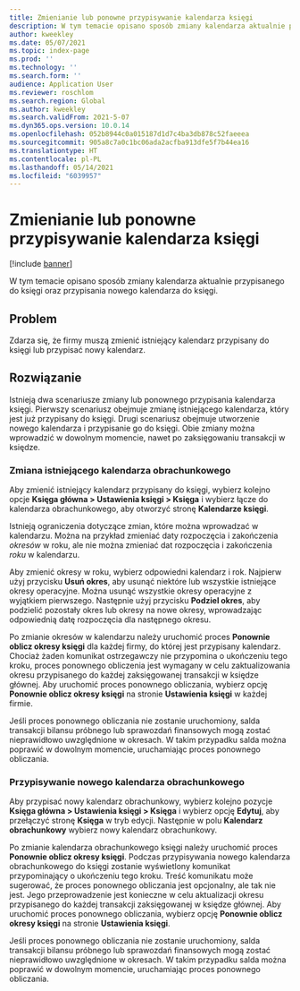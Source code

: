 ```yaml
---
title: Zmienianie lub ponowne przypisywanie kalendarza księgi
description: W tym temacie opisano sposób zmiany kalendarza aktualnie przypisanego do księgi oraz przypisania nowego kalendarza do księgi.
author: kweekley
ms.date: 05/07/2021
ms.topic: index-page
ms.prod: ''
ms.technology: ''
ms.search.form: ''
audience: Application User
ms.reviewer: roschlom
ms.search.region: Global
ms.author: kweekley
ms.search.validFrom: 2021-5-07
ms.dyn365.ops.version: 10.0.14
ms.openlocfilehash: 052b8944c0a015187d1d7c4ba3db878c52faeeea
ms.sourcegitcommit: 905a8c7a0c1bc06ada2acfba913dfe5f7b44ea16
ms.translationtype: HT
ms.contentlocale: pl-PL
ms.lasthandoff: 05/14/2021
ms.locfileid: "6039957"
---
```

# <a name="change-or-reassign-a-ledger-calendar"></a>Zmienianie lub ponowne przypisywanie kalendarza księgi

[!include [banner](../includes/banner.md)]

W tym temacie opisano sposób zmiany kalendarza aktualnie przypisanego do księgi oraz przypisania nowego kalendarza do księgi.

## <a name="issue"></a>Problem

Zdarza się, że firmy muszą zmienić istniejący kalendarz przypisany do księgi lub przypisać nowy kalendarz.

## <a name="resolution"></a>Rozwiązanie

Istnieją dwa scenariusze zmiany lub ponownego przypisania kalendarza księgi. Pierwszy scenariusz obejmuje zmianę istniejącego kalendarza, który jest już przypisany do księgi. Drugi scenariusz obejmuje utworzenie nowego kalendarza i przypisanie go do księgi. Obie zmiany można wprowadzić w dowolnym momencie, nawet po zaksięgowaniu transakcji w księdze.

### <a name="change-an-existing-fiscal-calendar"></a>Zmiana istniejącego kalendarza obrachunkowego

Aby zmienić istniejący kalendarz przypisany do księgi, wybierz kolejno opcje **Księga główna \> Ustawienia księgi \> Księga** i wybierz łącze do kalendarza obrachunkowego, aby otworzyć stronę **Kalendarze księgi**.

Istnieją ograniczenia dotyczące zmian, które można wprowadzać w kalendarzu. Można na przykład zmieniać daty rozpoczęcia i zakończenia *okresów* w roku, ale nie można zmieniać dat rozpoczęcia i zakończenia *roku* w kalendarzu.

Aby zmienić okresy w roku, wybierz odpowiedni kalendarz i rok. Najpierw użyj przycisku **Usuń okres**, aby usunąć niektóre lub wszystkie istniejące okresy operacyjne. Można usunąć wszystkie okresy operacyjne z wyjątkiem pierwszego. Następnie użyj przycisku **Podziel okres**, aby podzielić pozostały okres lub okresy na nowe okresy, wprowadzając odpowiednią datę rozpoczęcia dla następnego okresu.

Po zmianie okresów w kalendarzu należy uruchomić proces **Ponownie oblicz okresy księgi** dla każdej firmy, do której jest przypisany kalendarz. Chociaż żaden komunikat ostrzegawczy nie przypomina o ukończeniu tego kroku, proces ponownego obliczenia jest wymagany w celu zaktualizowania okresu przypisanego do każdej zaksięgowanej transakcji w księdze głównej. Aby uruchomić proces ponownego obliczania, wybierz opcję **Ponownie oblicz okresy księgi** na stronie **Ustawienia księgi** w każdej firmie.

Jeśli proces ponownego obliczania nie zostanie uruchomiony, salda transakcji bilansu próbnego lub sprawozdań finansowych mogą zostać nieprawidłowo uwzględnione w okresach. W takim przypadku salda można poprawić w dowolnym momencie, uruchamiając proces ponownego obliczania.

### <a name="assign-a-new-fiscal-calendar"></a>Przypisywanie nowego kalendarza obrachunkowego

Aby przypisać nowy kalendarz obrachunkowy, wybierz kolejno pozycje **Księga główna \> Ustawienia księgi \> Księga** i wybierz opcję **Edytuj**, aby przełączyć stronę **Księga** w tryb edycji. Następnie w polu **Kalendarz obrachunkowy** wybierz nowy kalendarz obrachunkowy.

Po zmianie kalendarza obrachunkowego księgi należy uruchomić proces **Ponownie oblicz okresy księgi**. Podczas przypisywania nowego kalendarza obrachunkowego do księgi zostanie wyświetlony komunikat przypominający o ukończeniu tego kroku. Treść komunikatu może sugerować, że proces ponownego obliczania jest opcjonalny, ale tak nie jest. Jego przeprowadzenie jest konieczne w celu aktualizacji okresu przypisanego do każdej transakcji zaksięgowanej w księdze głównej. Aby uruchomić proces ponownego obliczania, wybierz opcję **Ponownie oblicz okresy księgi** na stronie **Ustawienia księgi**.

Jeśli proces ponownego obliczania nie zostanie uruchomiony, salda transakcji bilansu próbnego lub sprawozdań finansowych mogą zostać nieprawidłowo uwzględnione w okresach. W takim przypadku salda można poprawić w dowolnym momencie, uruchamiając proces ponownego obliczania.
